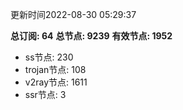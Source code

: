 更新时间2022-08-30 05:29:37

**总订阅: 64**
**总节点: 9239**
**有效节点: 1952**
- ss节点: 230
- trojan节点: 108
- v2ray节点: 1611
- ssr节点: 3
